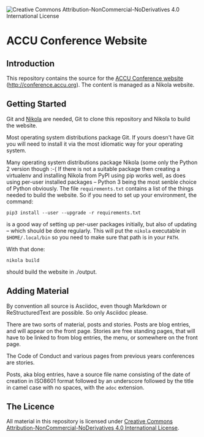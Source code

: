 ![Creative Commons Attribution-NonCommercial-NoDerivatives 4.0 International License](https://i.creativecommons.org/l/by-nc-nd/4.0/88x31.png)

# ACCU Conference Website

## Introduction

This repository contains the source for the [ACCU Conference website](http://conference.accu.org)
(http://conference.accu.org). The content is managed as a Nikola website.

## Getting Started

Git and [Nikola](https://getnikola.com/) are needed, Git to clone this repository and Nikola to build the website.

Most operating system distributions package Git. If yours doesn't have Git you will need to install it via
the most idiomatic way for your operating system.

Many operating system distributions package Nikola (some only the Python 2 version though :-( If there is
not a suitable package then creating a virtualenv and installing Nikola from PyPI using pip works well, as
does using per-user installed packages – Python 3 being the most senble choice of Python obviously. The file
`requirements.txt` contains a list of the things needed to build the website. So if you need to set up your
environment, the command:

    pip3 install --user --upgrade -r requirements.txt

is a good way of setting up per-user packages initially, but also of updating – which should be done
regularly. This will put the `nikola` executable in `$HOME/.local/bin` so you need to make sure that path is
in your `PATH`.

With that done:

    nikola build

should build the website in ./output.

## Adding Material

By convention all source is Asciidoc, even though Markdown or ReStructuredText are possible. So only
Asciidoc please.

There are two sorts of material, posts and stories. Posts are blog entries, and will appear on the front
page. Stories are free standing pages, that will have to be linked to from blog entries, the menu, or
somewhere on the front page.

The Code of Conduct and various pages from previous years conferences are stories.

Posts, aka blog entries, have a source file name consisting of the date of creation in ISO8601 format
followed by an underscore followed by the title in camel case with no spaces, with the `adoc` extension.


## The Licence

All material in this repository is licensed under
[Creative Commons Attribution-NonCommercial-NoDerivatives 4.0 International License](http://creativecommons.org/licenses/by-nd-nc/4.0/).
